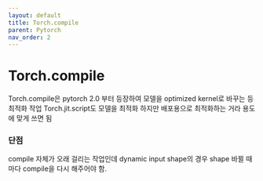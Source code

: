 ```yaml
---
layout: default
title: Torch.compile
parent: Pytorch
nav_order: 2
---
```


# Torch.compile

Torch.compile은 pytorch 2.0 부터 등장하여 모델을 optimized kernel로 바꾸는 등 최적화 작업
Torch.jit.script도 모델을 최적화 하지만 배포용으로 최적화하는 거라 용도에 맞게 쓰면 됨

### 단점

compile 자체가 오래 걸리는 작업인데 dynamic input shape의 경우 shape 바뀔 때마다 compile을 다시 해주어야 함.
